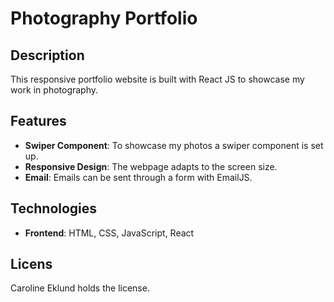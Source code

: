 # Photography Portfolio

## Description
This responsive portfolio website is built with React JS to showcase my work in photography. 

## Features
- **Swiper Component**: To showcase my photos a swiper component is set up. 
- **Responsive Design**: The webpage adapts to the screen size.  
- **Email**: Emails can be sent through a form with EmailJS. 

## Technologies
- **Frontend**: HTML, CSS, JavaScript, React

## Licens
Caroline Eklund holds the license. 
